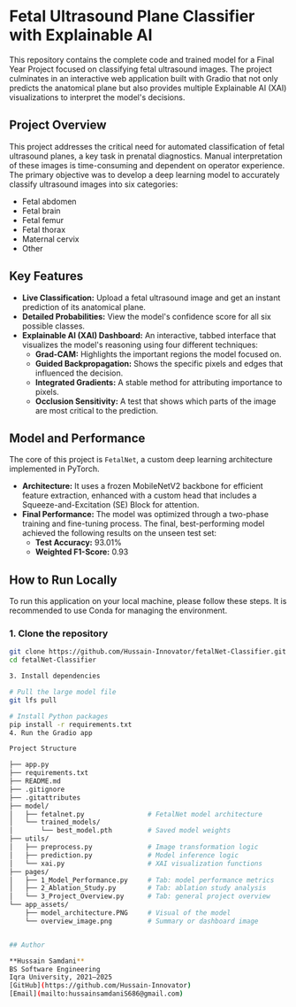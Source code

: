 # Fetal Ultrasound Plane Classifier with Explainable AI

This repository contains the complete code and trained model for a Final Year Project focused on classifying fetal ultrasound images. The project culminates in an interactive web application built with Gradio that not only predicts the anatomical plane but also provides multiple Explainable AI (XAI) visualizations to interpret the model's decisions.

## Project Overview

This project addresses the critical need for automated classification of fetal ultrasound planes, a key task in prenatal diagnostics. Manual interpretation of these images is time-consuming and dependent on operator experience. The primary objective was to develop a deep learning model to accurately classify ultrasound images into six categories:

- Fetal abdomen
- Fetal brain
- Fetal femur
- Fetal thorax
- Maternal cervix
- Other

## Key Features

- **Live Classification:** Upload a fetal ultrasound image and get an instant prediction of its anatomical plane.
- **Detailed Probabilities:** View the model's confidence score for all six possible classes.
- **Explainable AI (XAI) Dashboard:** An interactive, tabbed interface that visualizes the model's reasoning using four different techniques:
  - **Grad-CAM:** Highlights the important regions the model focused on.
  - **Guided Backpropagation:** Shows the specific pixels and edges that influenced the decision.
  - **Integrated Gradients:** A stable method for attributing importance to pixels.
  - **Occlusion Sensitivity:** A test that shows which parts of the image are most critical to the prediction.

## Model and Performance

The core of this project is `FetalNet`, a custom deep learning architecture implemented in PyTorch.

- **Architecture:** It uses a frozen MobileNetV2 backbone for efficient feature extraction, enhanced with a custom head that includes a Squeeze-and-Excitation (SE) Block for attention.
- **Final Performance:** The model was optimized through a two-phase training and fine-tuning process. The final, best-performing model achieved the following results on the unseen test set:
  - **Test Accuracy:** 93.01%
  - **Weighted F1-Score:** 0.93

## How to Run Locally

To run this application on your local machine, please follow these steps. It is recommended to use Conda for managing the environment.

### 1. Clone the repository

```bash
git clone https://github.com/Hussain-Innovator/fetalNet-Classifier.git
cd fetalNet-Classifier

3. Install dependencies

# Pull the large model file
git lfs pull

# Install Python packages
pip install -r requirements.txt
4. Run the Gradio app

Project Structure

├── app.py                         
├── requirements.txt               
├── README.md                      
├── .gitignore
├── .gitattributes
├── model/
│   ├── fetalnet.py                # FetalNet model architecture
│   └── trained_models/
│       └── best_model.pth         # Saved model weights
├── utils/
│   ├── preprocess.py              # Image transformation logic
│   ├── prediction.py              # Model inference logic
│   └── xai.py                     # XAI visualization functions
├── pages/
│   ├── 1_Model_Performance.py     # Tab: model performance metrics
│   ├── 2_Ablation_Study.py        # Tab: ablation study analysis
│   └── 3_Project_Overview.py      # Tab: general project overview
└── app_assets/
    ├── model_architecture.PNG     # Visual of the model
    └── overview_image.png         # Summary or dashboard image


## Author

**Hussain Samdani**  
BS Software Engineering  
Iqra University, 2021–2025  
[GitHub](https://github.com/Hussain-Innovator)  
[Email](mailto:hussainsamdaniS686@gmail.com)
